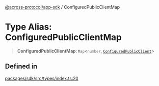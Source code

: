 [@across-protocol/app-sdk](../README.md) / ConfiguredPublicClientMap

# Type Alias: ConfiguredPublicClientMap

> **ConfiguredPublicClientMap**: `Map`\<`number`, [`ConfiguredPublicClient`](ConfiguredPublicClient.md)\>

## Defined in

[packages/sdk/src/types/index.ts:20](https://github.com/across-protocol/toolkit/blob/fa61c35c7597804e093096de254dbc326f096003/packages/sdk/src/types/index.ts#L20)
